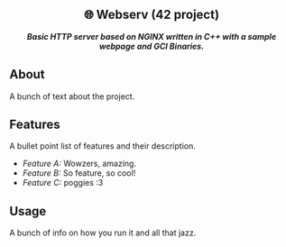 <div align="center">
  <h2>
    🌐︎ Webserv (42 project)
  </h2>
  <p>
    <b><i>Basic HTTP server based on NGINX written in C++ with a sample webpage and GCI Binaries.</i></b>
  </p>
</div>

## About
A bunch of text about the project.

## Features
A bullet point list of features and their description.
- _Feature A:_
  Wowzers, amazing.
- _Feature B:_
  So feature, so cool!
- _Feature C:_
  poggies :3

## Usage
A bunch of info on how you run it and all that jazz.
